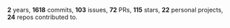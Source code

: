 **2** years, **1618** commits, **103** issues, **72** PRs, **115** stars, **22** personal projects, **24** repos contributed to.
